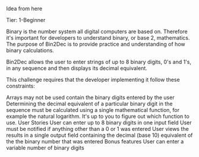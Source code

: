 Idea from here


Tier: 1-Beginner

Binary is the number system all digital computers are based on. Therefore it's important for developers to understand binary, or base 2, mathematics. The purpose of Bin2Dec is to provide practice and understanding of how binary calculations.

Bin2Dec allows the user to enter strings of up to 8 binary digits, 0's and 1's, in any sequence and then displays its decimal equivalent.

This challenge requires that the developer implementing it follow these constraints:

Arrays may not be used contain the binary digits entered by the user
Determining the decimal equivalent of a particular binary digit in the sequence must be calculated using a single mathematical function, for example the natural logarithm. It's up to you to figure out which function to use.
User Stories
 User can enter up to 8 binary digits in one input field
 User must be notified if anything other than a 0 or 1 was entered
 User views the results in a single output field containing the decimal (base 10) equivalent of the the binary number that was entered
Bonus features
 User can enter a variable number of binary digits

